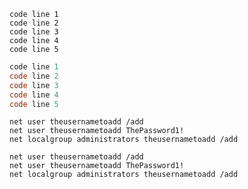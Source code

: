 ```powershell-nocode
code line 1
code line 2
code line 3
code line 4
code line 5
```

```powershell
code line 1
code line 2
code line 3
code line 4
code line 5
```

```Command
net user theusernametoadd /add
net user theusernametoadd ThePassword1!
net localgroup administrators theusernametoadd /add
```

```Command-nocode
net user theusernametoadd /add
net user theusernametoadd ThePassword1!
net localgroup administrators theusernametoadd /add
```
